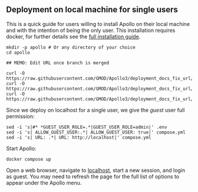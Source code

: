 ## Deployment on local machine for single users

This is a quick guide for users willing to install Apollo on their local
machine and with the intention of being the only user. This installation
requires docker, for further details see the [full installation
guide](deployment.md).

```
mkdir -p apollo # Or any directory of your choice
cd apollo

## MEMO: Edit URL once branch is merged

curl -O https://raw.githubusercontent.com/GMOD/Apollo3/deployment_docs_fix_url/docs/deployment/compose.yml
curl -O https://raw.githubusercontent.com/GMOD/Apollo3/deployment_docs_fix_url/docs/deployment/Dockerfile
curl -O https://raw.githubusercontent.com/GMOD/Apollo3/deployment_docs_fix_url/docs/deployment/.env
```

Since we deploy on localhost for a single user, we give the *guest* user full
permission:

```
sed -i 's|#* *GUEST_USER_ROLE=.*|GUEST_USER_ROLE=admin|' .env
sed -i 's| ALLOW_GUEST_USER:.*| ALLOW_GUEST_USER: true|' compose.yml
sed -i 's| URL: .*| URL: http://localhost|' compose.yml
```

Start Apollo:

```
docker compose up
```

Open a web browser, navigate to [localhost](http://localhost), start a new
session, and login as guest. You may need to refresh the page for the full list
of options to appear under the Apollo menu.
